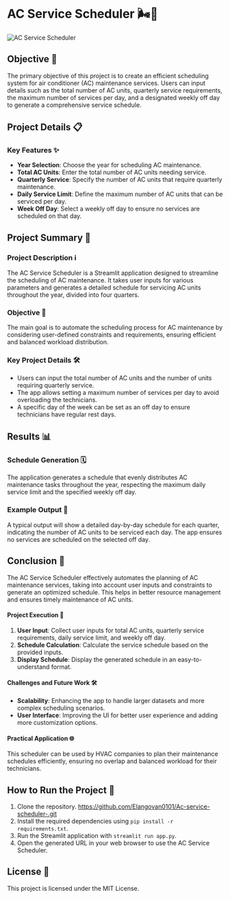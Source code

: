# AC Service Scheduler 🌬️📅

![AC Service Scheduler](https://media.istockphoto.com/id/1267057581/photo/a-repairman-checking-the-air-conditioner.jpg?s=612x612&w=0&k=20&c=jsx63zh_etUL0QALeDZNLeE6yIA3bA2xqsv-bRtFBXM=)

## Objective 🎯
The primary objective of this project is to create an efficient scheduling system for air conditioner (AC) maintenance services. Users can input details such as the total number of AC units, quarterly service requirements, the maximum number of services per day, and a designated weekly off day to generate a comprehensive service schedule.

## Project Details 📋

### Key Features ✨
- **Year Selection**: Choose the year for scheduling AC maintenance.
- **Total AC Units**: Enter the total number of AC units needing service.
- **Quarterly Service**: Specify the number of AC units that require quarterly maintenance.
- **Daily Service Limit**: Define the maximum number of AC units that can be serviced per day.
- **Week Off Day**: Select a weekly off day to ensure no services are scheduled on that day.

## Project Summary 📝
### Project Description ℹ️
The AC Service Scheduler is a Streamlit application designed to streamline the scheduling of AC maintenance. It takes user inputs for various parameters and generates a detailed schedule for servicing AC units throughout the year, divided into four quarters.

### Objective 🌟
The main goal is to automate the scheduling process for AC maintenance by considering user-defined constraints and requirements, ensuring efficient and balanced workload distribution.

### Key Project Details 🛠️
- Users can input the total number of AC units and the number of units requiring quarterly service.
- The app allows setting a maximum number of services per day to avoid overloading the technicians.
- A specific day of the week can be set as an off day to ensure technicians have regular rest days.

## Results 📊
### Schedule Generation 🗓️
The application generates a schedule that evenly distributes AC maintenance tasks throughout the year, respecting the maximum daily service limit and the specified weekly off day.

### Example Output 📅
A typical output will show a detailed day-by-day schedule for each quarter, indicating the number of AC units to be serviced each day. The app ensures no services are scheduled on the selected off day.

## Conclusion 🚀
The AC Service Scheduler effectively automates the planning of AC maintenance services, taking into account user inputs and constraints to generate an optimized schedule. This helps in better resource management and ensures timely maintenance of AC units.

#### Project Execution 📑
1. **User Input**: Collect user inputs for total AC units, quarterly service requirements, daily service limit, and weekly off day.
2. **Schedule Calculation**: Calculate the service schedule based on the provided inputs.
3. **Display Schedule**: Display the generated schedule in an easy-to-understand format.

#### Challenges and Future Work 🛠️
- **Scalability**: Enhancing the app to handle larger datasets and more complex scheduling scenarios.
- **User Interface**: Improving the UI for better user experience and adding more customization options.

#### Practical Application 🌐
This scheduler can be used by HVAC companies to plan their maintenance schedules efficiently, ensuring no overlap and balanced workload for their technicians.

## How to Run the Project 🚀
1. Clone the repository. https://github.com/Elangovan0101/Ac-service-scheduler-.git
2. Install the required dependencies using `pip install -r requirements.txt`.
3. Run the Streamlit application with `streamlit run app.py`.
4. Open the generated URL in your web browser to use the AC Service Scheduler.

## License 📜
This project is licensed under the MIT License.
